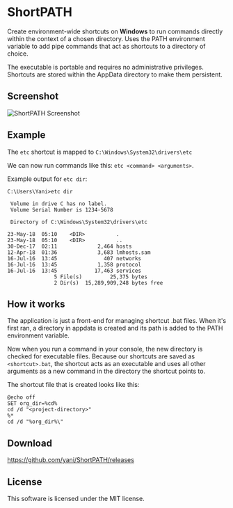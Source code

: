 # ShortPATH

Create environment-wide shortcuts on **Windows** to run commands directly within the context of a chosen directory. Uses the PATH environment variable to add pipe commands that act as shortcuts to a directory of choice.

The executable is portable and requires no administrative privileges. Shortcuts are stored within the AppData directory to make them persistent.



## Screenshot

![ShortPATH Screenshot](https://i.imgur.com/X9evGf7.png)



## Example

The `etc` shortcut is mapped to `C:\Windows\System32\drivers\etc`

We can now run commands like this: `etc <command> <arguments>`.

Example output for `etc dir`:

```
C:\Users\Yani>etc dir

 Volume in drive C has no label.
 Volume Serial Number is 1234-5678

 Directory of C:\Windows\System32\drivers\etc

23-May-18  05:10    <DIR>          .
23-May-18  05:10    <DIR>          ..
30-Dec-17  02:11             2,464 hosts
12-Apr-18  01:36             3,683 lmhosts.sam
16-Jul-16  13:45               407 networks
16-Jul-16  13:45             1,358 protocol
16-Jul-16  13:45            17,463 services
               5 File(s)         25,375 bytes
               2 Dir(s)  15,289,909,248 bytes free

```



## How it works

The application is just a front-end for managing shortcut .bat files.
When it's first ran, a directory in appdata is created and its path is added to the PATH environment variable.

Now when you run a command in your console, the new directory is checked for executable files.
Because our shortcuts are saved as `<shortcut>.bat`, the shortcut acts as an executable and uses 
all other arguments as a new command in the directory the shortcut points to.

The shortcut file that is created looks like this:
```
@echo off
SET org_dir=%cd%
cd /d "<project-directory>"
%*
cd /d "%org_dir%\"
```



## Download

https://github.com/yani/ShortPATH/releases



## License

This software is licensed under the MIT license.

